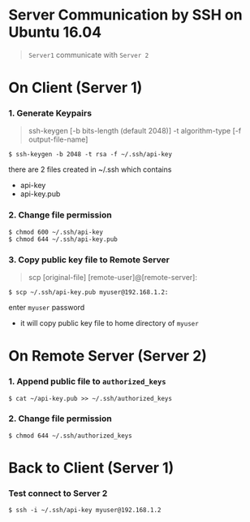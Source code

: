 # Server Communication by SSH on Ubuntu 16.04

> `Server1` communicate with `Server 2`

# On Client (Server 1) 

### 1. Generate Keypairs

> ssh-keygen [-b bits-length (default 2048)] -t algorithm-type [-f output-file-name]

```
$ ssh-keygen -b 2048 -t rsa -f ~/.ssh/api-key
```

there are 2 files created in ~/.ssh which contains 
- api-key
- api-key.pub

### 2. Change file permission 
```
$ chmod 600 ~/.ssh/api-key
$ chmod 644 ~/.ssh/api-key.pub
```

### 3. Copy public key file to Remote Server

> scp [original-file] [remote-user]@[remote-server]:

```
$ scp ~/.ssh/api-key.pub myuser@192.168.1.2:
```
enter `myuser` password 

- it will copy public key file to home directory of `myuser`  

# On Remote Server (Server 2)

### 1. Append public file to `authorized_keys`
```
$ cat ~/api-key.pub >> ~/.ssh/authorized_keys
```
### 2. Change file permission

```
$ chmod 644 ~/.ssh/authorized_keys
```

# Back to Client (Server 1)

### Test connect to Server 2 

```
$ ssh -i ~/.ssh/api-key myuser@192.168.1.2
```
